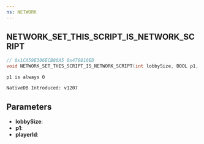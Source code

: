 ```yaml
---
ns: NETWORK
---
```

## NETWORK_SET_THIS_SCRIPT_IS_NETWORK_SCRIPT

```c
// 0x1CA59E306ECB80A5 0x470810ED
void NETWORK_SET_THIS_SCRIPT_IS_NETWORK_SCRIPT(int lobbySize, BOOL p1, int playerId);
```

```
p1 is always 0

NativeDB Introduced: v1207
```

## Parameters
* **lobbySize**:
* **p1**:
* **playerId**:
